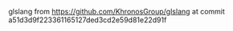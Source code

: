 glslang from https://github.com/KhronosGroup/glslang at commit a51d3d9f223361165127ded3cd2e59d81e22d91f
